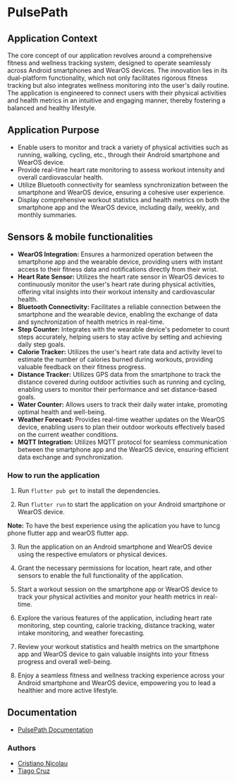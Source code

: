 # PulsePath

## Application Context
The core concept of our application revolves around a comprehensive fitness and wellness tracking system, designed to operate seamlessly across Android smartphones and WearOS devices. The innovation lies in its dual-platform functionality, which not only facilitates rigorous fitness tracking but also integrates wellness monitoring into the user's daily routine. The application is engineered to connect users with their physical activities and health metrics in an intuitive and engaging manner, thereby fostering a balanced and healthy lifestyle.


## Application Purpose
- Enable users to monitor and track a variety of physical activities such as running, walking, cycling, etc., through their Android smartphone and WearOS device.
- Provide real-time heart rate monitoring to assess workout intensity and overall cardiovascular health.
- Utilize Bluetooth connectivity for seamless synchronization between the smartphone and WearOS device, ensuring a cohesive user experience.
- Display comprehensive workout statistics and health metrics on both the smartphone app and the WearOS device, including daily, weekly, and monthly summaries.

## Sensors & mobile functionalities
- **WearOS Integration:** Ensures a harmonized operation between the smartphone app and the wearable device, providing users with instant access to their fitness data and notifications directly from their wrist.
- **Heart Rate Sensor:** Utilizes the heart rate sensor in WearOS devices to continuously monitor the user's heart rate during physical activities, offering vital insights into their workout intensity and cardiovascular health.
- **Bluetooth Connectivity:** Facilitates a reliable connection between the smartphone and the wearable device, enabling the exchange of data and synchronization of health metrics in real-time.
- **Step Counter:** Integrates with the wearable device's pedometer to count steps accurately, helping users to stay active by setting and achieving daily step goals.
- **Calorie Tracker:** Utilizes the user's heart rate data and activity level to estimate the number of calories burned during workouts, providing valuable feedback on their fitness progress.
- **Distance Tracker:** Utilizes GPS data from the smartphone to track the distance covered during outdoor activities such as running and cycling, enabling users to monitor their performance and set distance-based goals.
- **Water Counter:** Allows users to track their daily water intake, promoting optimal health and well-being.
- **Weather Forecast:** Provides real-time weather updates on the WearOS device, enabling users to plan their outdoor workouts effectively based on the current weather conditions.
- **MQTT Integration:** Utilizes MQTT protocol for seamless communication between the smartphone app and the WearOS device, ensuring efficient data exchange and synchronization.

### How to run the application

1. Run ```flutter pub get``` to install the dependencies.
    
2. Run ```flutter run``` to start the application on your Android smartphone or WearOS device.

**Note:** To have the best experience using the aplication you have to luncg phone flutter app and wearOS flutter app.

3. Run the application on an Android smartphone and WearOS device using the respective emulators or physical devices.

4. Grant the necessary permissions for location, heart rate, and other sensors to enable the full functionality of the application.

5. Start a workout session on the smartphone app or WearOS device to track your physical activities and monitor your health metrics in real-time.

6. Explore the various features of the application, including heart rate monitoring, step counting, calorie tracking, distance tracking, water intake monitoring, and weather forecasting.

7. Review your workout statistics and health metrics on the smartphone app and WearOS device to gain valuable insights into your fitness progress and overall well-being.

8. Enjoy a seamless fitness and wellness tracking experience across your Android smartphone and WearOS device, empowering you to lead a healthier and more active lifestyle.


## Documentation

- [PulsePath Documentation](https://github.com/cristiano-nicolau/PulsePath/blob/main/ICM_G05_PulsePath.pdf)


### Authors

- [Cristiano Nicolau](https://cristiano-nicolau.github.io/)
- [Tiago Cruz](https://github.com/TiagoC18)
